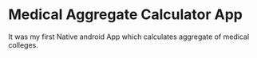 # Medical Aggregate Calculator App
It was my first Native android App which calculates aggregate of medical colleges.
